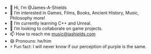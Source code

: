 - 👋 Hi, I’m @James-A-Shields
- 👀 I’m interested in Games, Films, Books, Ancient History, Music, Philosophy  more!
- 🌱 I’m currently learning C++ and Unreal.
- 💞️ I’m looking to collaborate on game projects.
- 📫 How to reach me music@jashields.com
- 😄 Pronouns: he/him
- ⚡ Fun fact: I will never know if our perception of purple is the same.

<!---
James-A-Shields/James-A-Shields is a ✨ special ✨ repository because its `README.md` (this file) appears on your GitHub profile.
You can click the Preview link to take a look at your changes.
--->
